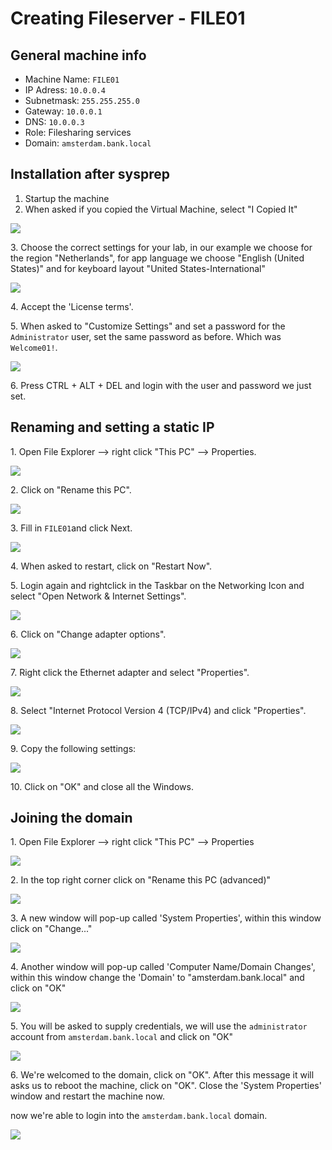 # Creating Fileserver - FILE01

## General machine info

* Machine Name: `FILE01`
* IP Adress: `10.0.0.4`
* Subnetmask: `255.255.255.0`
* Gateway: `10.0.0.1`
* DNS: `10.0.0.3`
* Role: Filesharing services
* Domain: `amsterdam.bank.local`

## Installation after sysprep

1. Startup the machine
2. When asked if you copied the Virtual Machine, select "I Copied It"

![](<../../.gitbook/assets/afbeelding (103) (1) (1) (4).png>)

3\. Choose the correct settings for your lab, in our example we choose for the region "Netherlands", for app language we choose "English (United States)" and for keyboard layout "United States-International"

![](<../../.gitbook/assets/afbeelding (1) (1) (1) (1) (4).png>)

4\. Accept the 'License terms'.

5\. When asked to "Customize Settings" and set a password for the `Administrator` user, set the same password as before. Which was `Welcome01!`.

![](<../../.gitbook/assets/afbeelding (113).png>)

6\. Press CTRL + ALT + DEL and login with the user and password we just set.

## Renaming and setting a static IP

1\. Open File Explorer --> right click "This PC" --> Properties.

![](<../../.gitbook/assets/afbeelding (17) (1) (1) (8).png>)

2\. Click on "Rename this PC".

![](<../../.gitbook/assets/afbeelding (79).png>)

3\. Fill in `FILE01`and click Next.

![](<../../.gitbook/assets/afbeelding (47).png>)

4\. When asked to restart, click on "Restart Now".

5\. Login again and rightclick in the Taskbar on the Networking Icon and select "Open Network & Internet Settings".

![](<../../.gitbook/assets/afbeelding (109) (1) (1) (2).png>)

6\. Click on "Change adapter options".

![](<../../.gitbook/assets/afbeelding (20) (1) (1) (1) (2).png>)

7\. Right click the Ethernet adapter and select "Properties".

![](<../../.gitbook/assets/afbeelding (102) (1) (1) (3).png>)

8\. Select "Internet Protocol Version 4 (TCP/IPv4) and click "Properties".

![](<../../.gitbook/assets/afbeelding (112) (1) (1) (2).png>)

9\. Copy the following settings:

![](<../../.gitbook/assets/afbeelding (106).png>)

10\. Click on "OK" and close all the Windows.

## Joining the domain

1\. Open File Explorer --> right click "This PC" --> Properties

![](<../../.gitbook/assets/afbeelding (17) (1) (1) (5).png>)

2\. In the top right corner click on "Rename this PC (advanced)"

![](<../../.gitbook/assets/afbeelding (1).png>)

3\. A new window will pop-up called 'System Properties', within this window click on "Change..."

![](<../../.gitbook/assets/afbeelding (17).png>)

4\. Another window will pop-up called 'Computer Name/Domain Changes', within this window change the 'Domain' to "amsterdam.bank.local" and click on "OK"

![](<../../.gitbook/assets/afbeelding (9).png>)

5\. You will be asked to supply credentials, we will use the `administrator` account from `amsterdam.bank.local` and click on "OK"

![](<../../.gitbook/assets/afbeelding (6) (1) (1).png>)

6\. We're welcomed to the domain, click on "OK". After this message it will asks us to reboot the machine, click on "OK". Close the 'System Properties' window and restart the machine now.

now we're able to login into the `amsterdam.bank.local` domain.

![](<../../.gitbook/assets/afbeelding (6) (1).png>)
